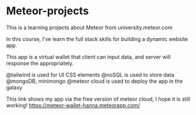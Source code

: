 # Meteor-projects

This is a learning projects about Meteor from university.meteor.com

In this course, I've learn the full stack skills for building a dynamic website app.

This app is a virtual wallet that client can input data, and server will response the appropriately.

@tailwind is used for UI CSS elements
@noSQL is used to store data
@mongoDB, minimongo
@meteor cloud is used to deploy the app in the galaxy

This link shows my app via the free version of meteor cloud, I hope it is still working!
https://meteor-wallet-hanna.meteorapp.com/
